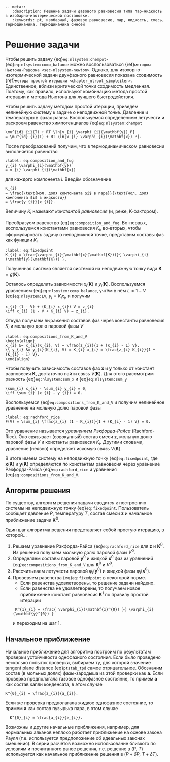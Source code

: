 ```{eval-rst}
.. meta::
   :description: Решение задачи фазового равновесия типа пар-жидкость в изобарно-изотермической постановке.
   :keywords: pt, изобарный, фазовое равновесие, пар, жидкость, смесь, термодинамика, термодинамика смесей
```

# Решение задачи

Чтобы решить задачу {eq}`eq:nlsystem:chempot`-{eq}`eq:nlsystem:comp_balance` можно воспользоваться {ref}`методом Ньютона-Рафсона <sec-nlsystem-newton>`.
Однако, для изохорно-изотермической задачи двухфазного равновесия показана сходимость {ref}`метода простой итерации <chapter_nlroot_simpleiter>`.
Единственное, вблизи критической точки сходимость медленная.
Поэтому, как правило, используют комбинацию метода простой итерации и метода Ньютона для лучшего быстродействия.

Чтобы решить задачу методом простой итерации, приведём нелинейную систему к задаче о неподвижной точке.
Давление и температуры в фазах равны.
Воспользуемся определением летучести и раскроем равенство химпотенциалов {eq}`eq:nlsystem:chempot`
```{math}
\mu^{id}_{i}(T) + RT \ln[y_{i} \varphi_{i}(\mathbf{y}) P]
= \mu^{id}_{i}(T) + RT \ln[x_{i} \varphi_{i}(\mathbf{x}) P].
```
После преобразований получим, что в термодинамическом равновесии выполняется равенство
```{math}
:label: eq:composition_and_fug
y_{i} \varphi_{i}(\mathbf{y})
= x_{i} \varphi_{i}(\mathbf{x})
```
для каждого компонента $i$.
Введём обозначение
```{math}
K_{i}
= \frac{\text{мол. доля компонента $i$ в паре}}{\text{мол. доля компонента $i$ в жидкости}}
= \frac{y_{i}}{x_{i}}.
```
Величину $K_{i}$ называют _константой равновесия_ (и, реже, K-фактором).

Преобразуем равенство {eq}`eq:composition_and_fug`.
Во-первых, воспользуемся константами равновесия $K_{i}$, во-вторых, чтобы сформулировать задачу о неподвижной точке, представим составы фаз как функции $K_{i}$
```{math}
:label: eq:fixedpoint
K_{i} = \frac{\varphi_{i}(\mathbf{x}(\mathbf{K}))}{ \varphi_{i}(\mathbf{y}(\mathbf{K})) }.
```
Полученная система является системой на неподвижную точку вида $\mathbf{K} = g(\mathbf{K})$.

Осталось определить зависимости $x_{i}(\mathbf{K})$ и $y_{i}(\mathbf{K})$.
Воспользуемся уравнением {eq}`eq:nlsystem:comp_balance`, учтём в нём $L = 1 - V$ {eq}`eq:nlsystem:LV`, $y_{i} = K_{i} x_{i}$, и получим
```{math}
x_{i} (1 - V) + (K_{i} x_{i}) V = z_{i}
\iff x_{i} (1 - V + K_{i} V) = z_{i}.
```
Откуда получаем выражения составов фаз через константы равновесия $K_{i}$ и мольную долю паровой фазы $V$
```{math}
:label: eq:compositions_from_K_and_V
\begin{align}
x_{i} &= x_{i}(K_{i}, V) = \frac{z_{i}}{1 + (K_{i} - 1) V},
\\ y_{i} &= y_{i}(K_{i}, V) = K_{i} x_{i} = \frac{z_{i} K_{i}}{1 + (K_{i} - 1) V}.
\end{align}
```

Чтобы получить зависимость составов фаз $\mathbf{x}$ и $\mathbf{y}$ только от констант равновесия $\mathbf{K}$, достаточно найти связь $V(\mathbf{K})$.
Для этого рассмотрим разность {eq}`eq:nlsystem:sum_x` и {eq}`eq:nlsystem:sum_y`
```{math}
\sum_{i} x_{i} - \sum_{i} y_{i} = 0,
\iff \sum_{i} (x_{i} - y_{i}) = 0.
```
Воспользуемся {eq}`eq:compositions_from_K_and_V` и получим нелинейное уравнение на мольную долю паровой фазы
```{math}
:label: eq:rachford_rice
F(V) = \sum_{i} \frac{z_{i} (1 - K_{i})}{1 + (K_{i} - 1) V} = 0.
```
Это уравнение называется _уравнением Рэкфорда-Райса_ (Rachford-Rice).
Оно связывает (совокупный) состав смеси $\mathbf{z}$, мольную долю паровой фазы $V$ и константы равновесия $K_{i}$.
Другими словами, уравнение (неявно) определяет искомую связь $V(\mathbf{K})$.

В итоге имеем систему на неподвижную точку {eq}`eq:fixedpoint`, где $\mathbf{x}(\mathbf{K})$ и $\mathbf{y}(\mathbf{K})$ определяются по константам равновесия через уравнение Рэкфорда-Райса {eq}`eq:rachford_rice` и уравнения {eq}`eq:compositions_from_K_and_V`.


## Алгоритм решения
По существу, алгоритм решения задачи сводится к построению системы на неподвижную точку {eq}`eq:fixedpoint`.
Пользователь сообщает давление $P$, температуру $T$, состав смеси $\mathbf{z}$ и начальное приближение задачи $\mathbf{K}^{0}$.

Один шаг алгоритма решения представляет собой простую итерацию, в которой...

1. Решаем уравнение Рэкфорда-Райса {eq}`eq:rachford_rice` для $\mathbf{z}$ и $\mathbf{K}^{0}$.
   Из решения получаем мольную долю паровой фазы $V^{0}$.
2. Определяем составы паровой $\mathbf{y}^{0}$ и жидкой $\mathbf{x}^{0}$ фаз из уравнений {eq}`eq:compositions_from_K_and_V` для $\mathbf{K}^{0}$ и $V^{0}$.
3. Рассчитываем летучести паровой $\varphi_{i}(\mathbf{y}^{0})$ и жидкой фазы $\varphi_{i}(\mathbf{x}^{0})$.
4. Проверяем равенства {eq}`eq:fixedpoint` в некоторой норме.
   - Если равенства удовлетворены, то решение задачи найдено.
   - Если равенства не удовлетворены, то получаем новое приближение констант равновесия $\mathbf{K}^{1}$ по правилу простой итерации
   ```{math}
    K^{1}_{i} = \frac{ \varphi_{i}(\mathbf{x}^{0}) }{ \varphi_{i}(\mathbf{y}^{0}) }
   ```
   и переходим на шаг 1.


## Начальное приближение

Начальное приближение для алгоритма построим по результатам проверки устойчивости однофазного состояния.
Если было проведено несколько попыток проверки, выбираем ту, для которой значение tangent plane distance {eq}`ptstab_tpd` самое отрицательное.
Обозначим состав (в мольных долях) фазы-зародыша из этой проверки как $\mathbf{a}$.
Если проверка предполагала газовое однофазное состояние, то примем $\mathbf{a}$ как состав капли конденсата, в этом случае
```{math}
K^{0}_{i} = \frac{z_{i}}{a_{i}}.
```
Если же проверка предполагала жидкое однофазное состояние, то примем $\mathbf{a}$ как состав пузырька пара, в этом случае
```{math}
  K^{0}_{i} = \frac{a_{i}}{z_{i}}.
```

Возможны и другие начальные приближения, например, для нормальных алканов неплохо работает приближение на основе закона Рауля (т.е. используется предположение об идеальных законах смешения).
В серии расчётов возможно использование близкого по условиям и посчитанного ранее решения, т.е. решение в ($P$, $T$) используется как начальное приближение решения в ($P + \delta P$, $T + \delta T$).
